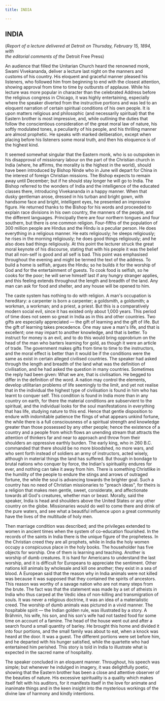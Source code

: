 ```yaml
---
title: INDIA

---
```





  

## INDIA

(*Report of a lecture delivered at Detroit on Thursday, February 15,
1894, with  
the editorial comments of the* Detroit Free Press)

An audience that filled the Unitarian Church heard the renowned monk,
Swami Vivekananda, deliver a lecture last night on the manners and
customs of his country. His eloquent and graceful manner pleased his
listeners, who followed him from beginning to end with the closest
attention, showing approval from time to time by outbursts of applause.
While his lecture was more popular in character than the celebrated
Address before the religious congress in Chicago, it was highly
entertaining, especially where the speaker diverted from the instructive
portions and was led to an eloquent narration of certain spiritual
conditions of his own people. It is upon matters religious and
philosophic (and necessarily spiritual) that the Eastern brother is most
impressive, and, while outlining the duties that follow the
conscientious consideration of the great moral law of nature, his softly
modulated tones, a peculiarity of his people, and his thrilling manner
are almost prophetic. He speaks with marked deliberation, except when
placing before his listeners some moral truth, and then his eloquence is
of the highest kind.

It seemed somewhat singular that the Eastern monk, who is so outspoken
in his disapproval of missionary labour on the part of the Christian
church in India (where, he affirms, the morality is the highest in the
world), should have been introduced by Bishop Ninde who in June will
depart for China in the interest of foreign Christian missions. The
Bishop expects to remain away until December; but if he should stay
longer he will go to India. The Bishop referred to the wonders of India
and the intelligence of the educated classes there, introducing
Vivekananda in a happy manner. When that dusky gentleman arose, dressed
in his turban and bright gown, with handsome face and bright,
intelligent eyes, he presented an impressive figure. He returned thanks
to the Bishop for his words and proceeded to explain race divisions in
his own country, the manners of the people, and the different languages.
Principally there are four northern tongues and four southern, but there
is one common religion. Four-fifths of the population of 300 million
people are Hindus and the Hindu is a peculiar person. He does everything
in a religious manner. He eats religiously; he sleeps religiously; he
rises in the morning religiously; he does good things religiously; and
he also does bad things religiously. At this point the lecturer struck
the great moral keynote of his discourse, stating that with his people
it was the belief that all non-self is good and all self is bad. This
point was emphasised throughout the evening and might be termed the text
of the address. To build a home is selfish, argues the Hindu; so he
builds it for the worship of God and for the entertainment of guests. To
cook food is selfish, so he cooks for the poor; he will serve himself
last if any hungry stranger applies, and this feeling extends throughout
the length and breadth of the land. Any man can ask for food and
shelter, and any house will be opened to him.

The caste system has nothing to do with religion. A man's occupation is
hereditary: a carpenter is born a carpenter; a goldsmith, a goldsmith; a
workman, a workman; and a priest, a priest. But this is a comparatively
modern social evil, since it has existed only about 1,000 years. This
period of time does not seem so great in India as in this and other
countries. Two gifts are especially appreciated — the gift of learning
and the gift of life. But the gift of learning takes precedence. One may
save a man's life, and that is excellent; one may impart to another
knowledge, and that is better. To instruct for money is an evil, and to
do this would bring opprobrium on the head of the man who barters
learning for gold, as though it were an article of trade. The government
makes gifts from time to time to the instructors, and the moral effect
is better than it would be if the conditions were the same as exist in
certain alleged civilised countries. The speaker had asked through the
length and breadth of the land what was the definition of civilisation,
and he had asked the question in many countries. Sometimes the reply had
been given: What we are, that is civilisation. He begged to differ in
the definition of the word. A nation may control the elements, develop
utilitarian problems of life seemingly to the limit, and yet not realise
that in the individual the highest type of civilisation is found in him
who has learnt to conquer self. This condition is found in India more
than in any country on earth, for there the material conditions are
subservient to the spiritual, and the individual looks for the soul
manifestations in everything that has life, studying nature to this end.
Hence that gentle disposition to endure with indomitable patience the
flings of what appears unkind fortune, the while there is a full
consciousness of a spiritual strength and knowledge greater than those
possessed by any other people; hence the existence of a country and a
people from which flows an unending stream that attracts the attention
of thinkers far and near to approach and throw from their shoulders an
oppressive earthly burden. The early king, who in 260 B.C. commanded
that there should be no more bloodshed, no more wars, and who sent forth
instead of soldiers an army of instructors, acted wisely, although in
material things the land has suffered. But though in bondage to brutal
nations who conquer by force, the Indian's spirituality endures for
ever, and nothing can take it away from him. There is something
Christlike in the humility of the people to endure the stings and arrows
of outraged fortune, the while the soul is advancing towards the
brighter goal. Such a country has no need of Christian missionaries to
"preach ideas", for theirs is a religion that makes men gentle, sweet,
considerate, and affectionate towards all God's creatures, whether man
or beast. Morally, said the speaker, India is head and shoulders above
the United States or any other country on the globe. Missionaries would
do well to come there and drink of the pure waters, and see what a
beautiful influence upon a great community have the lives of the
multitude of holy men.

Then marriage condition was described; and the privileges extended to
women in ancient times when the system of co-education flourished. In
the records of the saints in India there is the unique figure of the
prophetess. In the Christian creed they are all prophets, while in India
the holy women occupy a conspicuous place in the holy books. The
householder has five objects for worship. One of them is learning and
teaching. Another is worship of dumb creatures. It is hard for Americans
to understand the last worship, and it is difficult for Europeans to
appreciate the sentiment. Other nations kill animals by wholesale and
kill one another; they exist in a sea of blood. A European said that the
reason why in India animals were not killed was because it was supposed
that they contained the spirits of ancestors. This reason was worthy of
a savage nation who are not many steps from the brute. The fact was that
the statement was made by a set of atheists in India who thus carped at
the Vedic idea of non-killing and transmigration of souls. It was never
a religious doctrine, it was an idea of a materialistic creed. The
worship of dumb animals was pictured in a vivid manner. The hospitable
spirit — the Indian golden rule, was illustrated by a story. A Brāhmin,
his wife, his son, and his son's wife had not tasted food for some time
on account of a famine. The head of the house went out and after a
search found a small quantity of barley. He brought this home and
divided it into four portions, and the small family was about to eat,
when a knock was heard at the door. It was a guest. The different
portions were set before him, and he departed with his hunger satisfied,
while the quartette who had entertained him perished. This story is told
in India to illustrate what is expected in the sacred name of
hospitality.

The speaker concluded in an eloquent manner. Throughout, his speech was
simple; but whenever he indulged in imagery, it was delightfully poetic,
showing that the Eastern brother has been a close and attentive observer
of the beauties of nature. His excessive spirituality is a quality which
makes itself felt with his auditors, for it manifests itself in the love
for animate and inanimate things and in the keen insight into the
mysterious workings of the divine law of harmony and kindly intentions.


